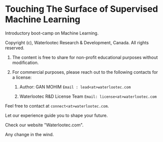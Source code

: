 # Touching The Surface of Supervised Machine Learning 
Introductory boot-camp on Machine Learning. 

Copyright (c), Waterlootec Research & Development, Canada. All rights reserved.

1. The content is free to share for non-profit educational purposes without modification. 

2. For commercial purposes, please reach out to the following contacts for a license:

    1. Author: GAN MOHIM
       `Email : lead<at>waterlootec.com`
       
    2. Waterlootec R&D License Team
       `Email: license<at>waterlootec.com`
       
Feel free to contact at `connect<at>waterlootec.com`.

Let our experience guide you to shape your future.

Check our website "Waterlootec.com".

Any change in the wind.
